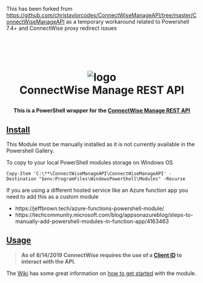 

This has been forked from https://github.com/christaylorcodes/ConnectWiseManageAPI/tree/master/ConnectWiseManageAPI as a temporary workaround related to Powershell 7.4+ and ConnectWise proxy redirect issues 


﻿<h1 align="center">
  <br>
  <img src=".\Media\Manage-RGB-Horiz-Master.png" alt="logo"></a>
  <br>
  ConnectWise Manage REST API
  <br>
</h1>

<h4 align="center">

This is a PowerShell wrapper for the [ConnectWise Manage REST API](https://developer.connectwise.com/Products/Manage/REST)

</h4>


## [Install](https://www.powershellgallery.com/packages/ConnectWiseManageAPI)

This Module must be manually installed as it is not currently available in the Powershell Gallery.

To copy to your local PowerShell modules storage on Windows OS
```
Copy-Item 'C:\**\ConnectWiseManageAPI\ConnectWiseManageAPI' -Destination "$env:ProgramFiles\WindowsPowerShell\Modules" -Recurse
```

If you are using a different hosted service like an Azure function app you need to add this as a custom module

<ul>
  <li>https://jeffbrown.tech/azure-functions-powershell-module/</li>
  <li>https://techcommunity.microsoft.com/blog/appsonazureblog/steps-to-manually-add-powershell-modules-in-function-app/4163463</li>
</ul>

## [Usage]((https://github.com/christaylorcodes/ConnectWiseManageAPI/wiki/Getting-Started---Authentication))

> **As of 8/14/2019 ConnectWise requires the use of a [Client ID](https://developer.connectwise.com/ClientID) to interact with the API.**

The [Wiki](https://github.com/christaylorcodes/ConnectWiseManageAPI/wiki) has some great information on [how to get started](https://github.com/christaylorcodes/ConnectWiseManageAPI/wiki/Getting-Started---Authentication) with the module.


